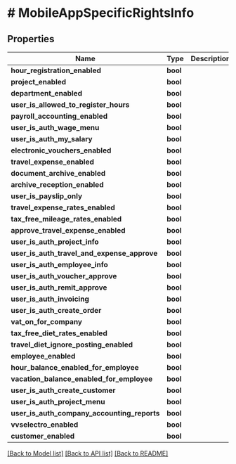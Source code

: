 # # MobileAppSpecificRightsInfo

## Properties

Name | Type | Description | Notes
------------ | ------------- | ------------- | -------------
**hour_registration_enabled** | **bool** |  | [optional]
**project_enabled** | **bool** |  | [optional]
**department_enabled** | **bool** |  | [optional]
**user_is_allowed_to_register_hours** | **bool** |  | [optional]
**payroll_accounting_enabled** | **bool** |  | [optional]
**user_is_auth_wage_menu** | **bool** |  | [optional]
**user_is_auth_my_salary** | **bool** |  | [optional]
**electronic_vouchers_enabled** | **bool** |  | [optional]
**travel_expense_enabled** | **bool** |  | [optional]
**document_archive_enabled** | **bool** |  | [optional]
**archive_reception_enabled** | **bool** |  | [optional]
**user_is_payslip_only** | **bool** |  | [optional]
**travel_expense_rates_enabled** | **bool** |  | [optional]
**tax_free_mileage_rates_enabled** | **bool** |  | [optional]
**approve_travel_expense_enabled** | **bool** |  | [optional]
**user_is_auth_project_info** | **bool** |  | [optional]
**user_is_auth_travel_and_expense_approve** | **bool** |  | [optional]
**user_is_auth_employee_info** | **bool** |  | [optional]
**user_is_auth_voucher_approve** | **bool** |  | [optional]
**user_is_auth_remit_approve** | **bool** |  | [optional]
**user_is_auth_invoicing** | **bool** |  | [optional]
**user_is_auth_create_order** | **bool** |  | [optional]
**vat_on_for_company** | **bool** |  | [optional]
**tax_free_diet_rates_enabled** | **bool** |  | [optional]
**travel_diet_ignore_posting_enabled** | **bool** |  | [optional]
**employee_enabled** | **bool** |  | [optional]
**hour_balance_enabled_for_employee** | **bool** |  | [optional]
**vacation_balance_enabled_for_employee** | **bool** |  | [optional]
**user_is_auth_create_customer** | **bool** |  | [optional]
**user_is_auth_project_menu** | **bool** |  | [optional]
**user_is_auth_company_accounting_reports** | **bool** |  | [optional]
**vvselectro_enabled** | **bool** |  | [optional]
**customer_enabled** | **bool** |  | [optional]

[[Back to Model list]](../../README.md#models) [[Back to API list]](../../README.md#endpoints) [[Back to README]](../../README.md)
